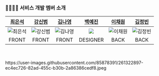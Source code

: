 ### 👩‍👩‍👧‍👧 서비스 개발 멤버 소개

|               [최은석](https://github.com/nonjk2)               |            [강신범](https://github.com/kangsinbeom)             |            [김나영](https://github.com/nayoung3669)             |                                         [백예진](https://github.com/nonjk2)                                         |               [이채원](https://github.com/bbakzi)                |               [김정빈](https://github.com/kmg0485)               |
| :-------------------------------------------------------------: | :-------------------------------------------------------------: | :-------------------------------------------------------------: | :-----------------------------------------------------------------------------------------------------------------: | :--------------------------------------------------------------: | :--------------------------------------------------------------: |
| ![최은석](https://avatars.githubusercontent.com/u/85878391?v=4) | ![강신범](https://avatars.githubusercontent.com/u/83047601?v=4) | ![김나영](https://avatars.githubusercontent.com/u/70098144?v=4) | <img src="https://user-images.githubusercontent.com/85878391/261322897-ec4ec726-82ad-455c-b30b-2a86386cedf8.jpeg"/> | ![이채원](https://avatars.githubusercontent.com/u/131640279?v=4) | ![김정빈](https://avatars.githubusercontent.com/u/133299755?v=4) |
|                              FRONT                              |                              FRONT                              |                              FRONT                              |                                                      DESIGNER                                                       |                               BACK                               |                               BACK                               |

<br/>
<br/>
https://user-images.githubusercontent.com/85878391/261322897-ec4ec726-82ad-455c-b30b-2a86386cedf8.jpeg

